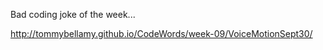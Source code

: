 

Bad coding joke of the week...

http://tommybellamy.github.io/CodeWords/week-09/VoiceMotionSept30/
